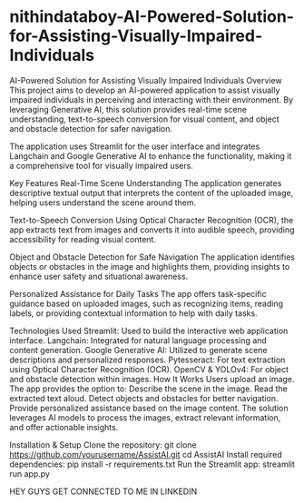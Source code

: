 # nithindataboy-AI-Powered-Solution-for-Assisting-Visually-Impaired-Individuals
AI-Powered Solution for Assisting Visually Impaired Individuals
Overview
This project aims to develop an AI-powered application to assist visually impaired individuals in perceiving and interacting with their environment. By leveraging Generative AI, this solution provides real-time scene understanding, text-to-speech conversion for visual content, and object and obstacle detection for safer navigation.

The application uses Streamlit for the user interface and integrates Langchain and Google Generative AI to enhance the functionality, making it a comprehensive tool for visually impaired users.

Key Features
Real-Time Scene Understanding
The application generates descriptive textual output that interprets the content of the uploaded image, helping users understand the scene around them.

Text-to-Speech Conversion
Using Optical Character Recognition (OCR), the app extracts text from images and converts it into audible speech, providing accessibility for reading visual content.

Object and Obstacle Detection for Safe Navigation
The application identifies objects or obstacles in the image and highlights them, providing insights to enhance user safety and situational awareness.

Personalized Assistance for Daily Tasks
The app offers task-specific guidance based on uploaded images, such as recognizing items, reading labels, or providing contextual information to help with daily tasks.

Technologies Used
Streamlit: Used to build the interactive web application interface.
Langchain: Integrated for natural language processing and content generation.
Google Generative AI: Utilized to generate scene descriptions and personalized responses.
Pytesseract: For text extraction using Optical Character Recognition (OCR).
OpenCV & YOLOv4: For object and obstacle detection within images.
How It Works
Users upload an image.
The app provides the option to:
Describe the scene in the image.
Read the extracted text aloud.
Detect objects and obstacles for better navigation.
Provide personalized assistance based on the image content.
The solution leverages AI models to process the images, extract relevant information, and offer actionable insights.


Installation & Setup
Clone the repository:
git clone https://github.com/yourusername/AssistAI.git
cd AssistAI
Install required dependencies:
pip install -r requirements.txt
Run the Streamlit app:
streamlit run app.py

HEY GUYS GET CONNECTED TO ME IN LINKEDIN
